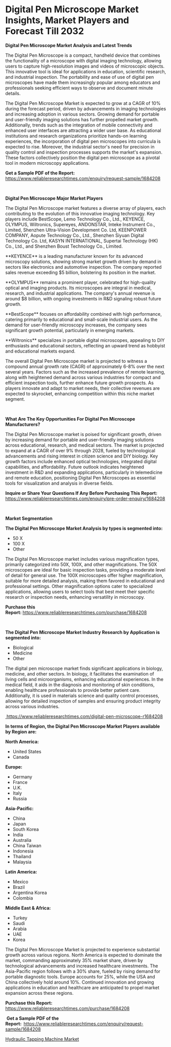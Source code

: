 <p><h1>Digital Pen Microscope Market Insights, Market Players and Forecast Till 2032</h1></p><p><strong>Digital Pen Microscope Market Analysis and Latest Trends</strong></p>
<p><p>The Digital Pen Microscope is a compact, handheld device that combines the functionality of a microscope with digital imaging technology, allowing users to capture high-resolution images and videos of microscopic objects. This innovative tool is ideal for applications in education, scientific research, and industrial inspection. The portability and ease of use of digital pen microscopes have made them increasingly popular among educators and professionals seeking efficient ways to observe and document minute details.</p><p>The Digital Pen Microscope Market is expected to grow at a CAGR of 10% during the forecast period, driven by advancements in imaging technologies and increasing adoption in various sectors. Growing demand for portable and user-friendly imaging solutions has further propelled market growth. Additionally, trends such as the integration of mobile connectivity and enhanced user interfaces are attracting a wider user base. As educational institutions and research organizations prioritize hands-on learning experiences, the incorporation of digital pen microscopes into curricula is expected to rise. Moreover, the industrial sector's need for precision in quality control and inspection processes supports the market's expansion. These factors collectively position the digital pen microscope as a pivotal tool in modern microscopy applications.</p></p>
<p><strong>Get a Sample PDF of the Report:&nbsp;</strong> <a href="https://www.reliableresearchtimes.com/enquiry/request-sample/1684208?utm_campaign=2277&utm_medium=2&utm_source=Github&utm_content=ia&utm_term=16022025&utm_id=digital-pen-microscope">https://www.reliableresearchtimes.com/enquiry/request-sample/1684208</a></p>
<p>&nbsp;</p>
<p><strong>Digital Pen Microscope Major Market Players</strong></p>
<p><p>The Digital Pen Microscope market features a diverse array of players, each contributing to the evolution of this innovative imaging technology. Key players include BestScope, Lemo Technology Co., Ltd., KEYENCE, OLYMPUS, Wiltronics, Supereyes, ANDONSTAR, Inteke Instrument Co., Limited, Shenzhen Ultra-Vision Development Co. Ltd, KEENPOWER COMPANY, Aopute Technology Co., Ltd., Shenzhen Siyuan Digital Technology Co. Ltd, KASYN INTERNATIONAL, Supertai Technology (HK) Co., Ltd., and Shenzhen Boust Technology Co., Limited.</p><p>**KEYENCE** is a leading manufacturer known for its advanced microscopy solutions, showing strong market growth driven by demand in sectors like electronics and automotive inspection. The company reported sales revenue exceeding $5 billion, bolstering its position in the market.</p><p>**OLYMPUS** remains a prominent player, celebrated for high-quality optical and imaging products. Its microscopes are integral in medical, research, and industrial applications. The company's annual revenue is around $8 billion, with ongoing investments in R&D signaling robust future growth.</p><p>**BestScope** focuses on affordability combined with high performance, catering primarily to educational and small-scale industrial users. As the demand for user-friendly microscopy increases, the company sees significant growth potential, particularly in emerging markets.</p><p>**Wiltronics** specializes in portable digital microscopes, appealing to DIY enthusiasts and educational sectors, reflecting an upward trend as hobbyist and educational markets expand.</p><p>The overall Digital Pen Microscope market is projected to witness a compound annual growth rate (CAGR) of approximately 6-8% over the next several years. Factors such as the increased prevalence of remote learning, along with heightened demand across various industries for compact and efficient inspection tools, further enhance future growth prospects. As players innovate and adapt to market needs, their collective revenues are expected to skyrocket, enhancing competition within this niche market segment.</p></p>
<p>&nbsp;</p>
<p><strong>What Are The Key Opportunities For Digital Pen Microscope Manufacturers?</strong></p>
<p><p>The Digital Pen Microscope market is poised for significant growth, driven by increasing demand for portable and user-friendly imaging solutions across educational, research, and medical sectors. The market is projected to expand at a CAGR of over 9% through 2028, fueled by technological advancements and rising interest in citizen science and DIY biology. Key growth factors include enhanced optical technologies, integrated digital capabilities, and affordability. Future outlook indicates heightened investment in R&D and expanding applications, particularly in telemedicine and remote education, positioning Digital Pen Microscopes as essential tools for visualization and analysis in diverse fields.</p></p>
<p><strong>Inquire or Share Your Questions If Any Before Purchasing This Report:</strong> <a href="https://www.reliableresearchtimes.com/enquiry/pre-order-enquiry/1684208?utm_campaign=2277&utm_medium=2&utm_source=Github&utm_content=ia&utm_term=16022025&utm_id=digital-pen-microscope">https://www.reliableresearchtimes.com/enquiry/pre-order-enquiry/1684208</a></p>
<p>&nbsp;</p>
<p><strong>Market Segmentation</strong></p>
<p><strong>The Digital Pen Microscope Market Analysis by types is segmented into:</strong></p>
<p><ul><li>50 X</li><li>100 X</li><li>Other</li></ul></p>
<p><p>The Digital Pen Microscope market includes various magnification types, primarily categorized into 50X, 100X, and other magnifications. The 50X microscopes are ideal for basic inspection tasks, providing a moderate level of detail for general use. The 100X microscopes offer higher magnification, suitable for more detailed analysis, making them favored in educational and professional settings. Other magnification options cater to specialized applications, allowing users to select tools that best meet their specific research or inspection needs, enhancing versatility in microscopy.</p></p>
<p><strong>Purchase this Report:&nbsp;</strong><a href="https://www.reliableresearchtimes.com/purchase/1684208?utm_campaign=2277&utm_medium=2&utm_source=Github&utm_content=ia&utm_term=16022025&utm_id=digital-pen-microscope">https://www.reliableresearchtimes.com/purchase/1684208</a></p>
<p>&nbsp;</p>
<p><strong>The Digital Pen Microscope Market Industry Research by Application is segmented into:</strong></p>
<p><ul><li>Biological</li><li>Medicine</li><li>Other</li></ul></p>
<p><p>The digital pen microscope market finds significant applications in biology, medicine, and other sectors. In biology, it facilitates the examination of living cells and microorganisms, enhancing educational experiences. In the medical field, it aids in the diagnosis and monitoring of skin conditions, enabling healthcare professionals to provide better patient care. Additionally, it is used in materials science and quality control processes, allowing for detailed inspection of samples and ensuring product integrity across various industries.</p></p>
<p><a href="https://www.reliableresearchtimes.com/digital-pen-microscope-r1684208?utm_campaign=2277&utm_medium=2&utm_source=Github&utm_content=ia&utm_term=16022025&utm_id=digital-pen-microscope">&nbsp;https://www.reliableresearchtimes.com/digital-pen-microscope-r1684208</a></p>
<p><strong>In terms of Region, the Digital Pen Microscope Market Players available by Region are:</strong></p>
<p>
    <p> <strong> North America: </strong>
        <ul>
            <li>United States</li>
            <li>Canada</li>
        </ul>
        </p> 
    <p> <strong> Europe: </strong>
        <ul>
            <li>Germany</li>
            <li>France</li>
            <li>U.K.</li>
            <li>Italy</li>
            <li>Russia</li>
        </ul>
        </p> 
    <p> <strong> Asia-Pacific: </strong>
        <ul>
            <li>China</li>
            <li>Japan</li>
            <li>South Korea</li>
            <li>India</li>
            <li>Australia</li>
            <li>China Taiwan</li>
            <li>Indonesia</li>
            <li>Thailand</li>
            <li>Malaysia</li>
        </ul>
        </p> 
    <p> <strong> Latin America: </strong>
        <ul>
            <li>Mexico</li>
            <li>Brazil</li>
            <li>Argentina Korea</li>
            <li>Colombia</li>
        </ul>
        </p> 
    <p> <strong> Middle East & Africa: </strong>
        <ul>
            <li>Turkey</li>
            <li>Saudi</li>
            <li>Arabia</li>
            <li>UAE</li>
            <li>Korea</li>
        </ul>
    </p>
    </p>
<p><p>The Digital Pen Microscope Market is projected to experience substantial growth across various regions. North America is expected to dominate the market, commanding approximately 35% market share, driven by technological advancements and increased healthcare investments. The Asia-Pacific region follows with a 30% share, fueled by rising demand for portable diagnostic tools. Europe accounts for 25%, while the USA and China collectively hold around 10%. Continued innovation and growing applications in education and healthcare are anticipated to propel market expansion across these regions.</p></p>
<p><strong>Purchase this Report: </strong><a href="https://www.reliableresearchtimes.com/purchase/1684208?utm_campaign=2277&utm_medium=2&utm_source=Github&utm_content=ia&utm_term=16022025&utm_id=digital-pen-microscope">https://www.reliableresearchtimes.com/purchase/1684208</a></p>
<p>&nbsp;<strong>Get a Sample PDF of the Report:&nbsp;&nbsp;</strong><a href="https://www.reliableresearchtimes.com/enquiry/request-sample/1684208?utm_campaign=2277&utm_medium=2&utm_source=Github&utm_content=ia&utm_term=16022025&utm_id=digital-pen-microscope">https://www.reliableresearchtimes.com/enquiry/request-sample/1684208</a></p>
<p><strong></strong></p>
<p><p><a href="https://github.com/stephaniwo144/Market-Research-Report-List-1/blob/main/hydraulic-tapping-machine-market.md?utm_campaign=2277&utm_medium=2&utm_source=Github&utm_content=ia&utm_term=16022025&utm_id=digital-pen-microscope">Hydraulic Tapping Machine Market</a></p></p>